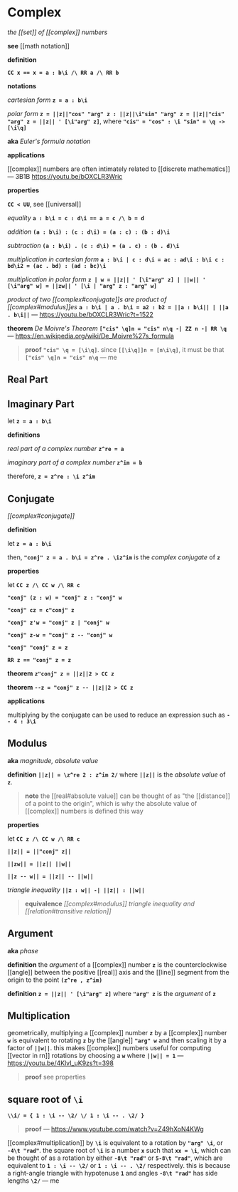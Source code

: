 # Complex

_the [[set]] of [[complex]] numbers_

**see** [[math notation]]

**definition**

**`CC x == x = a : b\i /\ RR a /\ RR b`**

**notations**

_cartesian form_ **`z = a : b\i`**

_polar form_ **`z = ||z||"cos" "arg" z : ||z||\i"sin" "arg" z = ||z||"cis" "arg" z = ||z|| ' [\i"arg" z]`**, where **`"cis" = "cos" : \i "sin" = \q -> [\i\q]`**

**aka** _Euler's formula notation_

**applications**

[[complex]] numbers are often intimately related to [[discrete mathematics]] &mdash; 3B1B <https://youtu.be/bOXCLR3Wric>

**properties**

**`CC < UU`**, see [[universal]]

_equality_ **`a : b\i = c : d\i == a = c /\ b = d`**

_addition_ **`(a : b\i) : (c : d\i) = (a : c) : (b : d)\i`**

_subtraction_ **`(a : b\i) . (c : d\i) = (a . c) : (b . d)\i`**

_multiplication in cartesian form_ **`a : b\i | c : d\i = ac : ad\i : b\i c : bd\i2 = (ac . bd) : (ad : bc)\i`**

_multiplication in polar form_ **`z | w = ||z|| ' [\i"arg" z] | ||w|| ' [\i"arg" w] = ||zw|| ' [\i | "arg" z : "arg" w]`**

_product of two [[complex#conjugate]]s are product of [[complex#modulus]]es_ **`a : b\i | a . b\i = a2 : b2 = ||a : b\i|| | ||a . b\i||`** &mdash; <https://youtu.be/bOXCLR3Wric?t=1522>

**theorem** _De Moivre's Theorem_ **`["cis" \q]n = "cis" n\q -| ZZ n -| RR \q`** &mdash; <https://en.wikipedia.org/wiki/De_Moivre%27s_formula>

> **proof** **`"cis" \q = [\i\q]`**. since **`[[\i\q]]n = [n\i\q]`**, it must be that **`["cis" \q]n = "cis" n\q`** &mdash; me

## Real Part

## Imaginary Part

let **`z = a : b\i`**

**definitions**

_real part of a complex number_ **`z^re = a`**

_imaginary part of a complex number_ **`z^im = b`**

therefore, **`z = z^re : \i z^im`**

## Conjugate

_[[complex#conjugate]]_

**definition**

let **`z = a : b\i`**

then, **`"conj" z = a . b\i = z^re . \iz^im`** is the _complex conjugate_ of **`z`**

**properties**

let **`CC z /\ CC w /\ RR c`**

**`"conj" (z : w) = "conj" z : "conj" w`**

**`"conj" cz = c"conj" z`**

**`"conj" z'w = "conj" z | "conj" w`**

**`"conj" z-w = "conj" z -- "conj" w`**

**`"conj" "conj" z = z`**

**`RR z == "conj" z = z`**

**theorem** **`z"conj" z = ||z||2 > CC z`**

**theorem** **`--z = "conj" z -- ||z||2 > CC z`**

**applications**

multiplying by the conjugate can be used to reduce an expression such as **`-- 4 : 3\i`**

## Modulus

**aka** _magnitude, absolute value_

**definition** **`||z|| = \z^re 2 : z^im 2/`** where **`||z||`** is the _absolute value_ of **`z`**.

> **note** the [[real#absolute value]] can be thought of as "the [[distance]] of a point to the origin", which is why the absolute value of [[complex]] numbers is defined this way

**properties**

let **`CC z /\ CC w /\ RR c`**

**`||z|| = ||"conj" z||`**

**`||zw|| = ||z|| ||w||`**

**`||z -- w|| = ||z|| -- ||w||`**

_triangle inequality_ **`||z : w|| -| ||z|| : ||w||`**

> **equivalence** _[[complex#modulus]] triangle inequality and [[relation#transitive relation]]_

## Argument

**aka** _phase_

**definition** the _argument_ of a [[complex]] number **`z`** is the counterclockwise [[angle]] between the positive [[real]] axis and the [[line]] segment from the origin to the point **`(z^re , z^im)`**

**definition** **`z = ||z|| ' [\i"arg" z]`** where **`"arg" z`** is the _argument_ of **`z`**

## Multiplication

geometrically, multiplying a [[complex]] number **`z`** by a [[complex]] number **`w`** is equivalent to rotating **`z`** by the [[angle]] **`"arg" w`** and then scaling it by a factor of **`||w||`**. this makes [[complex]] numbers useful for computing [[vector in rn]] rotations by choosing a **`w`** where **`||w|| = 1`** &mdash; <https://youtu.be/4KlvI_uK9zs?t=398>

> **proof** see properties

## square root of **`\i`**

**`\\i/ = { 1 : \i -- \2/ \/ 1 : \i -- . \2/ }`**

> **proof** &mdash; <https://www.youtube.com/watch?v=Z49hXoN4KWg>

[[complex#multiplication]] by **`\i`** is equivalent to a rotation by **`"arg" \i`**, or **`-4\t "rad"`**. the square root of **`\i`** is a number **`x`** such that **`xx = \i`**, which can be thought of as a rotation by either **`-8\t "rad"`** or **`5-8\t "rad"`**, which are equivalent to **`1 : \i -- \2/`** or **`1 : \i -- . \2/`** respectively. this is because a right-angle triangle with hypotenuse **`1`** and angles **`-8\t "rad"`** has side lengths **`\2/`** &mdash; me

